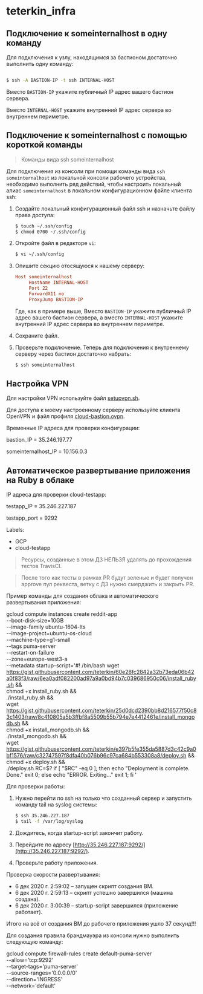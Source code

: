 # teterkin_infra

## Подключение к someinternalhost в одну команду

Для подключения к узлу, находящимся за бастионом достаточно выполнить одну
команду:

```bash

$ ssh -A BASTION-IP -t ssh INTERNAL-HOST

```

Вместо `BASTION-IP` укажите публичный IP адрес вашего бастион сервера.

Вместо `INTERNAL-HOST` укажите внутренний IP адрес сервера во внутреннем
периметре.

## Подключение к someinternalhost с помощью короткой команды

> Команды вида ssh someinternalhost

Для подключения из консоли при помощи команды вида `ssh someinternalhost` из
локальной консоли рабочего устройства, необходимо выполнить ряд действий, чтобы
настроить локальный алиас `someinternalhost` в локальном конфигурационном файле
клиента ssh:

1. Создайте локальный конфигурационный файл ssh и назначьте файлу права доступа:

   ```bash
   $ touch ~/.ssh/config
   $ chmod 0700 ~/.ssh/config
   ```

1. Откройте файл в редакторе `vi`:

   ```bash
   $ vi ~/.ssh/config
   ```

1. Опишите секцию отосящуюся к нашему серверу:

   ```ini
   Host someinternalhost
        HostName INTERNAL-HOST
        Port 22
        ForwardX11 no
        ProxyJump BASTION-IP
   ```
  
   Где, как в примере выше, Вместо `BASTION-IP` укажите публичный IP адрес
   вашего бастион сервера, а вместо `INTERNAL-HOST` укажите внутренний IP адрес
   сервера во внутреннем периметре.

1. Сохраните файл.
1. Проверьте подключение. Теперь для подключения к внутреннему серверу через
   бастион достаточно набрать:

   ```bash
   $ ssh someinternalhost
   ```

## Настройка VPN

Для настройки VPN используйте файл [setupvpn.sh](./setupvpn.sh).

Для доступа к моему настроенному серверу используйте клиента OpenVPN и файл
профиля [cloud-bastion.ovpn](./cloud-bastion.ovpn).

Временные IP адреса для проверки конфигурации:

bastion_IP = 35.246.197.77

someinternalhost_IP = 10.156.0.3

## Автоматическое развертывание приложения на Ruby в облаке

IP адреса для проверки cloud-testapp:

testapp_IP = 35.246.227.187

testapp_port = 9292

Labels:

- GCP
- cloud-testapp

> Ресурсы, созданные в этом ДЗ НЕЛЬЗЯ удалять до прохождения тестов TravisCI.

> После того как тесты в рамках PR будут зеленые и будет получен approve пул
> реквеста, ветку с ДЗ нужно смерджить и закрыть PR.

Пример команды для создания облака и автоматического развертывания приложения:

gcloud compute instances create reddit-app\
  --boot-disk-size=10GB \
  --image-family ubuntu-1604-lts \
  --image-project=ubuntu-os-cloud \
  --machine-type=g1-small \
  --tags puma-server \
  --restart-on-failure \
  --zone=europe-west3-a \
  --metadata startup-script='#! /bin/bash
  wget https://gist.githubusercontent.com/teterkin/60e28fc2842a32b73eda06b42a0f83f3/raw/6ea0adf082200ad97a9a0bd94b7c039686950c06/install_ruby.sh && \
  chmod +x install_ruby.sh && \
  ./install_ruby.sh && \
  wget https://gist.githubusercontent.com/teterkin/25d0dcd2390bb8d216577f50c83c1403/raw/8c410805a5b3ffbf8a5509b55b794e7e4412461e/install_mongodb.sh && \
  chmod +x install_mongodb.sh && \
  ./install_mongodb.sh && \
  wget https://gist.githubusercontent.com/teterkin/e397b5fe355da5887d3c42c9a0bf1576/raw/c32747597f8dfa40b076b96c97ca684b553308a8/deploy.sh && \
  chmod +x deploy.sh && \
  ./deploy.sh
  RC=$?
  if [ "$RC" -eq 0 ]; then
    echo "Deployment is complete. Done."
    exit 0;
  else
    echo "ERROR. Exiting..."
    exit 1;
  fi
  '

Для проверки работы:

1. Нужно перейти по ssh на только что созданный сервер и запустить команду tail
   на syslog системы:

   ```bash
   $ ssh 35.246.227.187
   $ tail -f /var/log/syslog
   ```
2. Дождитесь, когда startup-script закончит работу.
3. Перейдите по адресу [http://35.246.227.187:9292/](http://35.246.227.187:9292/).
4. Проверьте работу приложения.

Проверка скорости развертывания:

- 6 дек 2020 г.  2:59:02 – запущен скрипт создания ВМ.
- 6 дек 2020 г.  2:59:13 – скрипт успешно завершился (машина создана).
- 6 дек 2020 г.  3:00:39 – startup-script завершился (приложение работает).

Итого на всё от создания ВМ до рабочего приложения ушло 37 секунд!!!

Для создания правила брандмауэра из консоли нужно выполнить следующую команду:

gcloud compute firewall-rules create default-puma-server \
  --allow='tcp:9292' \
  --target-tags='puma-server' \
  --source-ranges='0.0.0.0/0' \
  --direction='INGRESS' \
  --network='default'
